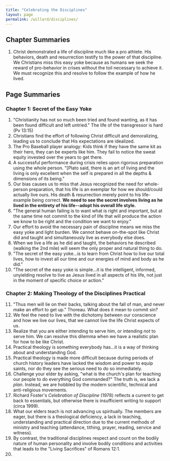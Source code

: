 ```yaml
---
title: "Celebrating the Disciplines"
layout: page
permalink: /willard/disciplines/
---
```


## Chapter Summaries

1. Christ demonstrated a life of discipline much like a pro athlete. His behaviors, death and resurrection testify to the power of that discipline. We Christians miss this easy yoke because as humans we seek the reward of pro-behavior in crises without the toil necessary to achieve it. We must recognize this and resolve to follow the example of how he lived.

## Page Summaries

### Chapter 1: Secret of the Easy Yoke

1. "Christianity has not so much been tried and found wanting, as it has been found difficult and left untried." The life of the transgressor is hard (Pv 13:15)
2. Christians find the effort of following Christ difficult and demoralizing, leading us to conclude that His expectations are idealized.
3. The Pro Baseball player analogy: Kids think if they have the same kit as their hero, they can be experts like him. They fail to notice the sweat equity invested over the years to get there.
4. A successful performance during crisis relies upon rigorous preparation using the whole person. "[Plato said, there is an art of living and the living is only excellent when the self is prepared in all the depths & dimensions of its being."
5. Our bias causes us to miss that Jesus recognized the need for whole-person preparation, that his life is an exemplar for how we should/could actually live ours. His death & resurrection merely point to his life-example being correct. **We need to see the secret involves living as he lived in the entirety of his life--adopt his overall life style.**
6. "The general human failing  is to want what is right and important, but at the same time not commit to the kind of life that will produce the action we know to be right and the condition we want to enjoy."
7. Our effort to avoid the necessary pain of discipline means we miss the easy yoke and light burden. We cannot behave on-the-spot like Christ did and taught and simultaneously live as everybody else does.
8. When we live a life as he did and taught, the behaviors he described (walking the 2nd mile) will seem the only proper and natural thing to do.
9. "The secret of the easy yoke...is to learn from Christ how to live our total lives, how to invest all our time and our energies of mind and body as he did."
10. "The secret of the easy yoke is simple...it is the intelligent, informed, unyielding resolve to live as Jesus lived in all aspects of his life, not just in the moment of specific choice or action."

### Chapter 2: Making Theology of the Disciplines Practical

11. "Thus men will lie on their backs, talking about the fall of man, and never make an effort to get up." Thoreau. What does it mean to commit sin?
12. We feel the need to live with the dichotomy between our conscience and how we live our lives, that we cannot live the life Christ expects of us.
13. Realize that you are either intending to serve him, or intending *not* to serve him. We can resolve this dilemma when we have a realistic plan for how to be like Christ.
14. Practical theology is something everybody has...it is a way of thinking about and understanding God.
15. Practical theology is made more difficult because during periods of church history leaders have lacked the wisdom and power to equip saints, nor do they see the serious need to do so immediately.
16. Challenge your elder by asking, "what is the church's plan for teaching our people to do everything God commanded?" The truth is, we lack a *plan*. Instead, we are hobbled by the modern scientific, technical and anti-religious movements.
17. Richard Foster's *Celebration of Discipline* (1978) reflects a current to get back to essentials, but otherwise there is insufficient writing to support (circa 1999).
18. What our elders teach is not advancing us spiritually. The members are eager, but  there is a theological deficiency, a lack in teaching, understanding and practical direction due to the current methods of ministry and teaching (attendance, tithing, prayer, reading, service and witness).
19. By contrast, the traditional disciplines respect and count on the bodily nature of human personality and involve bodily conditions and activities that leads to the "Living Sacrifices" of Romans 12:1.
20. 